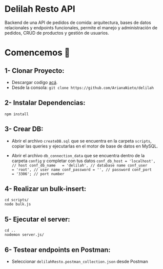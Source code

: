 # Delilah Resto API

Backend de una API de pedidos de comida: arquitectura, bases de datos relacionales y endpoints funcionales, permite el manejo y administración de pedidos, CRUD de productos y gestión de usuarios.

# Comencemos 🚀


## 1- Clonar Proyecto:
- Descargar codigo [acá](https://github.com/ArianaNieto/delilah).
- Desde la consola: 
`git clone https://github.com/ArianaNieto/delilah`

## 2- Instalar Dependencias:
~~~
npm install
~~~

## 3- Crear DB:
- Abrir el archivo `createDB.sql` que se encuentra en la carpeta `scripts`, copiar las queries y ejecutarlas en el motor de base de datos en MySQL.

- Abrir el archivo `db_connection_data` que se encuentra dentro de la carpeta `config` y completar con tus datos
   `conf_db_host = 'localhost', // host
    conf_db_name   = 'delilah', // database name
    conf_user     = 'root', // user name
    conf_password = '', // password
    conf_port     = '3306'; // port number
`

## 4- Realizar un bulk-insert:
~~~
cd scripts/
node bulk.js
~~~

## 5- Ejecutar el server:
~~~
cd ..
nodemon server.js/
~~~

## 6- Testear endpoints en Postman:
- Seleccionar `delilahResto.postman_collection.json` desde Postman 
